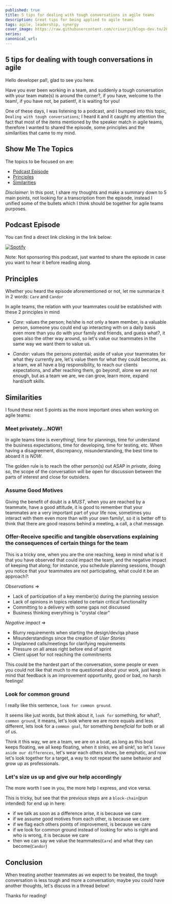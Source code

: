 ```yaml
---
published: true
title: 5 tips for dealing with tough conversations in agile teams
description: Great tips for being applied to agile teams
tags: agile, leadership, synergy
cover_image: https://raw.githubusercontent.com/crisarji/blogs-dev.to/2022-01-handle-tough-conversations/blog-posts/2022-01-handle-tough-conversations/assets/5-tips-for-handling-tough-conversations.png
series:
canonical_url:
---
```


## 5 tips for dealing with tough conversations in agile

Hello developer pal!, glad to see you here.

Have you ever been working in a team, and suddenly a tough conversation with your team mate(s) is around the corner?, if you have, welcome to the team!, if you have not, be patient!, it is waiting for you!

One of these days, I was listening to a podcast, and I bumped into this topic, `Dealing with tough conversations`; I heard it and it caught my attention the fact that most of the items mentioned by the speaker match in agile teams, therefore I wanted to shared the episode, some principles and the similarities that came to my mind.

## Show Me The Topics

The topics to be focused on are:

- [Podcast Episode](#podcast-episode)
- [Principles](#principles)
- [Similarities](#similarities)

_Disclaimer_: In this post, I share my thoughts and make a summary down to 5 main points, not looking for a transcription from the episode, instead I unified some of the bullets which I think should be together for agile teams purposes.

## Podcast Episode

You can find a direct link clicking in the link below:

[![Spotify](https://spotify-api-py.vercel.app/api/spotify?podcast_id=5Tx9Zr4AImvrdHuJ1lswUw)](https://open.spotify.com/episode/2siRWLri2NZzCTbW3XOvEa)

Note: Not sponsoring this podcast, just wanted to share the episode in case you want to hear it before reading along.

## Principles

Whether you heard the episode aforementioned or not, let me summarize it in 2 words: `Care` and `Candor`

In agile teams, the relation with your teammates could be established with these 2 principles in mind

- _Care_: values the person; he/she is not only a team member, is a valuable person, someone you could end up interacting with on a daily basis even more than you do with your family and friends, and guess what?, it goes also the other way around, so let's value our teammates in the same way we want them to value us.

- _Candor_: values the persons potential; aside of value your teammates for what they currently are, let's value them for what they could become, as a team, we all have a big responsibility, to reach our clients expectations, and after reaching them, go beyond!, alone we are not enough, but as a team we are, we can grow, learn more, expand hard/soft skills.

## Similarities

I found these next 5 points as the more important ones when working on agile teams:

### Meet privately...NOW!

In agile teams time is everything!, time for plannings, time for understand the business expectations, time for developing, time for testing, etc. When having a disagreement, discrepancy, misunderstanding, the best time to aboard it is _NOW_.

The golden rule is to reach the other person(s) out ASAP in _private_, doing so, the scope of the conversation will be open for discussion between the parts of interest and close for outsiders.

### Assume Good Motives

Giving the benefit of doubt is a _MUST_, when you are reached by a teammate, have a good attitude, it is good to remember that your teammates are a very important part of your life now, sometimes you interact with them even more than with your own family!, so it is better off to think that there are good reasons behind a meeting, a call, a chat message.

### Offer-Receive specific and tangible observations explaining the consequences of certain things for the team

This is a tricky one, when you are the one reaching, keep in mind what is it that you have observed that could impact the team, and the negative impact of keeping that along; for instance, you schedule planning sessions, though you notice that your teammates are not participating, what could it be an approach?:

_Observations_ =>

- Lack of participation of a key member(s) during the planning session
- Lack of opinions in topics related to certain critical functionality
- Committing to a delivery with some gaps not discussed
- Business thinking everything is "crystal clear"

_Negative impact_ =>

- Blurry requirements when starting the design/dev/qa phase
- Misunderstandings since the creation of _User Stories_
- Unplanned calls/meetings for clarifying requirements
- Pressure on all areas right before end of sprint
- Client upset for not reaching the commitments

This could be the hardest part of the conversation, some people or even you could not like that much to me questioned about your work, just keep in mind that feedback is an improvement opportunity, good or bad, no harsh feelings!

### Look for common ground

I really like this sentence, `look for common ground`.

It seems like just words, but think about it, `look for` something, for what?, `common ground`, it means, let's look where we are more equals and less different, lets look for a `common goal`, for something _beneficial_ for both or all of us.

Think it this way, we are a team, we are on a boat, as long as this boat keeps floating, we all keep floating, when it sinks, we all sink!, so let's `leave aside our differences`, let's wear each others shoes, be emphatic, and now let's look together for a target, a way to not repeat the same behavior and grow up as professionals.

### Let's size us up and give our help accordingly

The more worth I see in you, the more help I express, and vice versa.

This is tricky, but see that the previous steps are a `block-chain`(pun intended) for end up in here:

- if we talk as soon as a difference arise, it is because we care
- if we assume good motives from each other, is because we care
- if we flag each others points of improvement, is because we care
- if we look for common ground instead of looking for who is right and who is wrong, it is because we care
- then we can say we value the teammates(`Care`) and what they can become(`Candor`)

## Conclusion

When treating another teammates as we expect to be treated, the tough conversation is less tough and more a conversation; maybe you could have another thoughts, let's discuss in a thread below!

Thanks for reading!
